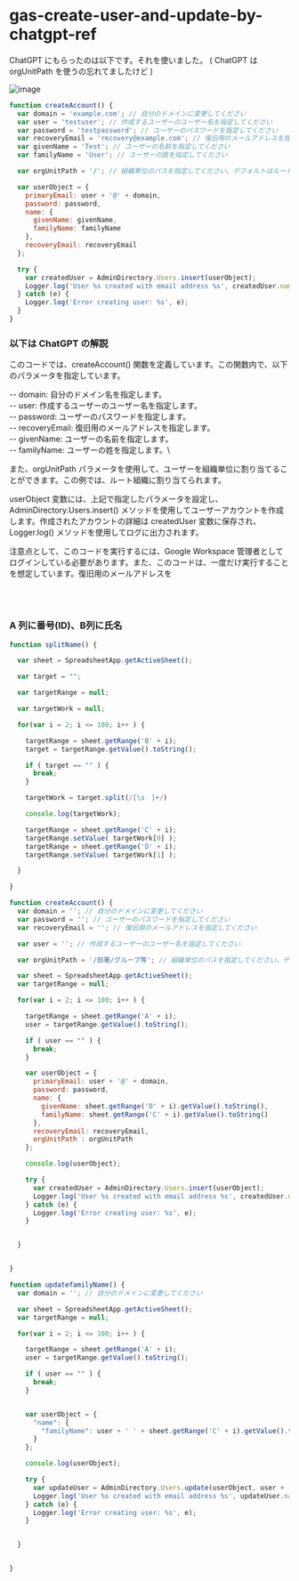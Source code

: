 # gas-create-user-and-update-by-chatgpt-ref

ChatGPT にもらったのは以下です。それを使いました。
( ChatGPT は orgUnitPath を使うの忘れてましたけど )

![image](https://user-images.githubusercontent.com/1501327/223959847-60fd2950-e74c-44f5-9f8b-25ad03d26195.png)

```javascript
function createAccount() {
  var domain = 'example.com'; // 自分のドメインに変更してください
  var user = 'testuser'; // 作成するユーザーのユーザー名を指定してください
  var password = 'testpassword'; // ユーザーのパスワードを指定してください
  var recoveryEmail = 'recovery@example.com'; // 復旧用のメールアドレスを指定してください
  var givenName = 'Test'; // ユーザーの名前を指定してください
  var familyName = 'User'; // ユーザーの姓を指定してください

  var orgUnitPath = '/'; // 組織単位のパスを指定してください。デフォルトはルートになります。

  var userObject = {
    primaryEmail: user + '@' + domain,
    password: password,
    name: {
      givenName: givenName,
      familyName: familyName
    },
    recoveryEmail: recoveryEmail
  };

  try {
    var createdUser = AdminDirectory.Users.insert(userObject);
    Logger.log('User %s created with email address %s', createdUser.name.fullName, createdUser.primaryEmail);
  } catch (e) {
    Logger.log('Error creating user: %s', e);
  }
}
```

### 以下は ChatGPT の解説
このコードでは、createAccount() 関数を定義しています。この関数内で、以下のパラメータを指定しています。

-- domain: 自分のドメイン名を指定します。\
-- user: 作成するユーザーのユーザー名を指定します。\
-- password: ユーザーのパスワードを指定します。\
-- recoveryEmail: 復旧用のメールアドレスを指定します。\
-- givenName: ユーザーの名前を指定します。\
-- familyName: ユーザーの姓を指定します。\

また、orgUnitPath パラメータを使用して、ユーザーを組織単位に割り当てることができます。この例では、ルート組織に割り当てられます。

userObject 変数には、上記で指定したパラメータを設定し、AdminDirectory.Users.insert() メソッドを使用してユーザーアカウントを作成します。作成されたアカウントの詳細は createdUser 変数に保存され、Logger.log() メソッドを使用してログに出力されます。

注意点として、このコードを実行するには、Google Workspace 管理者としてログインしている必要があります。また、このコードは、一度だけ実行することを想定しています。復旧用のメールアドレスを

<br><br>

### A 列に番号(ID)、B列に氏名

```javascript
function splitName() {

  var sheet = SpreadsheetApp.getActiveSheet();

  var target = "";

  var targetRange = null;

  var targetWork = null;

  for(var i = 2; i <= 100; i++ ) {

    targetRange = sheet.getRange('B' + i);
    target = targetRange.getValue().toString();

    if ( target == "" ) {
      break;
    }

    targetWork = target.split(/[\s　]+/)

    console.log(targetWork);

    targetRange = sheet.getRange('C' + i);
    targetRange.setValue( targetWork[0] );
    targetRange = sheet.getRange('D' + i);
    targetRange.setValue( targetWork[1] );

  }  

}

function createAccount() {
  var domain = ''; // 自分のドメインに変更してください
  var password = ''; // ユーザーのパスワードを指定してください
  var recoveryEmail = ''; // 復旧用のメールアドレスを指定してください

  var user = ''; // 作成するユーザーのユーザー名を指定してください

  var orgUnitPath = '/部署/グループ等'; // 組織単位のパスを指定してください。デフォルトはルートになります。

  var sheet = SpreadsheetApp.getActiveSheet();
  var targetRange = null;

  for(var i = 2; i <= 100; i++ ) {

    targetRange = sheet.getRange('A' + i);
    user = targetRange.getValue().toString();

    if ( user == "" ) {
      break;
    }

    var userObject = {
      primaryEmail: user + '@' + domain,
      password: password,
      name: {
        givenName: sheet.getRange('D' + i).getValue().toString(),
        familyName: sheet.getRange('C' + i).getValue().toString()
      },
      recoveryEmail: recoveryEmail,
      orgUnitPath : orgUnitPath
    };

    console.log(userObject);

    try {
      var createdUser = AdminDirectory.Users.insert(userObject);
      Logger.log('User %s created with email address %s', createdUser.name.fullName);
    } catch (e) {
      Logger.log('Error creating user: %s', e);
    }


  }  


}

function updatefamilyName() {
  var domain = ''; // 自分のドメインに変更してください

  var sheet = SpreadsheetApp.getActiveSheet();
  var targetRange = null;

  for(var i = 2; i <= 100; i++ ) {

    targetRange = sheet.getRange('A' + i);
    user = targetRange.getValue().toString();

    if ( user == "" ) {
      break;
    }


    var userObject = {
      "name": {
        "familyName": user + ' ' + sheet.getRange('C' + i).getValue().toString()
      }
    };

    console.log(userObject);

    try {
      var updateUser = AdminDirectory.Users.update(userObject, user + '@' + domain);
      Logger.log('User %s created with email address %s', updateUser.name.fullName);
    } catch (e) {
      Logger.log('Error creating user: %s', e);
    }


  }  


}
```
